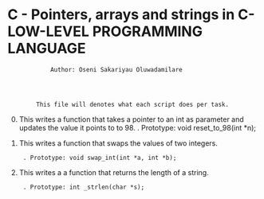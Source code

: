 #		C - Pointers, arrays and strings in C-LOW-LEVEL PROGRAMMING LANGUAGE




				Author: Oseni Sakariyau Oluwadamilare




			This file will denotes what each script does per task.


0. This writes a function that takes a pointer to an int as parameter and updates the value it points to to 98.
		. Prototype: void reset_to_98(int *n);

1. This writes a function that swaps the values of two integers.

    	. Prototype: void swap_int(int *a, int *b);

2. This writes a a function that returns the length of a string.

    	. Prototype: int _strlen(char *s);

